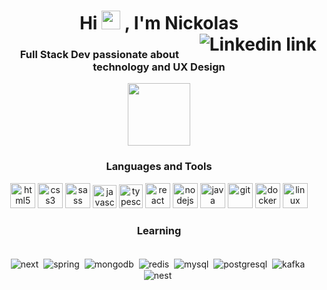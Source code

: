 <h1 align="center">Hi 
<img src="https://raw.githubusercontent.com/kaueMarques/kaueMarques/master/hi.gif" height="30px" width="30px">
, I'm Nickolas
<a style="display: block" href="https://www.linkedin.com/in/nickolassilva/"><img align="right" src="https://img.shields.io/badge/LinkedIn-0077B5?style=for-the-badge&logo=linkedin&logoColor=white" alt="Linkedin link"></a>
</h1>
<h3 align="center">Full Stack Dev passionate about technology and UX Design</h3>

<div align="center">
<img src="https://emojipedia-us.s3.amazonaws.com/source/skype/289/man-technologist_1f468-200d-1f4bb.png" width="100px">
</div>
<h3 align="center">Languages and Tools</h3>
<p align="center">
<a href="https://www.w3.org/html/">
  <img src="https://cdn.jsdelivr.net/gh/devicons/devicon/icons/html5/html5-original-wordmark.svg" 
  alt="html5" width="40" height="40"/></a>
<a href="https://www.w3schools.com/css/">
  <img src="https://cdn.jsdelivr.net/gh/devicons/devicon/icons/css3/css3-original-wordmark.svg" 
  alt="css3" width="40" height="40"/></a>
<a href="https://sass-lang.com">
  <img src="https://cdn.jsdelivr.net/gh/devicons/devicon/icons/sass/sass-original.svg" 
  alt="sass" width="40" height="40"/></a>
<a href="https://developer.mozilla.org/en-US/docs/Web/JavaScript">
  <img src="https://cdn.jsdelivr.net/gh/devicons/devicon/icons/javascript/javascript-original.svg" 
  alt="javascript" width="38" height="37"/></a>
<a href="https://www.typescriptlang.org/">
  <img src="https://cdn.jsdelivr.net/gh/devicons/devicon/icons/typescript/typescript-original.svg" 
  alt="typescript" width="38" height="38"/></a>
<a href="https://reactjs.org/">
  <img src="https://cdn.jsdelivr.net/gh/devicons/devicon/icons/react/react-original-wordmark.svg" 
  alt="react" width="40" height="40"/></a>
<a href="https://nodejs.org/">
  <img src="https://cdn.jsdelivr.net/gh/devicons/devicon/icons/nodejs/nodejs-original.svg" 
  alt="nodejs" width="40" height="40"/></a>
<a href="https://www.java.com/">
  <img src="https://cdn.jsdelivr.net/gh/devicons/devicon/icons/java/java-original-wordmark.svg" 
  alt="java" width="40" height="40"/></a>
<a href="https://git-scm.com/">
  <img src="https://cdn.jsdelivr.net/gh/devicons/devicon/icons/git/git-original.svg" 
  alt="git" width="40" height="40"/></a>
<a href="https://www.docker.com/">
  <img src="https://cdn.jsdelivr.net/gh/devicons/devicon/icons/docker/docker-original-wordmark.svg" 
  alt="docker" width="40" height="40"/></a>
<a href="https://www.linux.org/">
  <img src="https://cdn.jsdelivr.net/gh/devicons/devicon/icons/linux/linux-original.svg" 
  alt="linux" width="40" height="40"/></a>
</p>

<h3 align="center">Learning</h3>
<div style="display: inline_block" align="center"><br/>
    <img align="center" alt="next" src="https://img.shields.io/badge/Next-black?style=for-the-badge&logo=next.js&logoColor=white" />&nbsp;
    <img align="center" alt="spring" src="https://img.shields.io/badge/Spring-6DB33F?style=for-the-badge&logo=spring&logoColor=white" />&nbsp;
    <img align="center" alt="mongodb" src="https://img.shields.io/badge/MongoDB-4EA94B?style=for-the-badge&logo=mongodb&logoColor=white" />&nbsp;
    <img align="center" alt="redis" src="https://img.shields.io/badge/redis-%23DD0031.svg?&style=for-the-badge&logo=redis&logoColor=white" />&nbsp;
    <img align="center" alt="mysql" src="https://img.shields.io/badge/MySQL-00000F?style=for-the-badge&logo=mysql&logoColor=white" />&nbsp;
    <img align="center" alt="postgresql" src="https://img.shields.io/badge/PostgreSQL-316192?style=for-the-badge&logo=postgresql&logoColor=white" />&nbsp;
    <img align="center" alt="kafka" src="https://img.shields.io/badge/kafka-000?style=for-the-badge&logo=apachekafka" />&nbsp;
    <img align="center" alt="nest" src="https://img.shields.io/badge/nestjs-%23E0234E.svg?style=for-the-badge&logo=nestjs&logoColor=white" />&nbsp;
</div>
<br>
